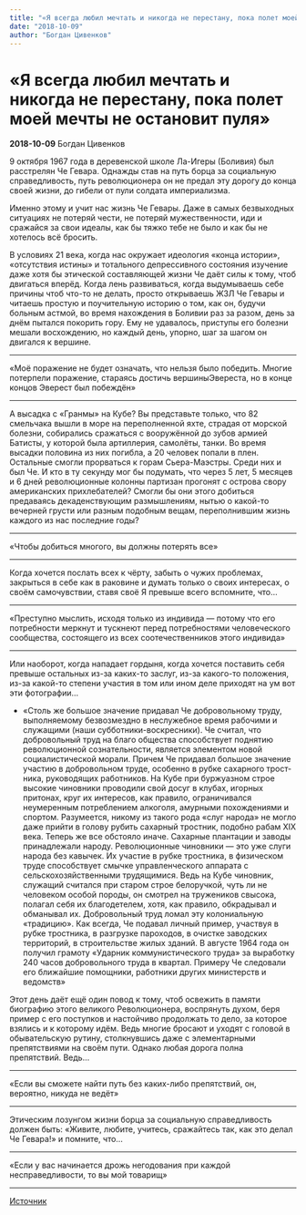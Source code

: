 ```yaml
---
title: "«Я всегда любил мечтать и никогда не перестану, пока полет моей мечты не остановит пуля»"
date: "2018-10-09"
author: "Богдан Цивенков"
---
```


# «Я всегда любил мечтать и никогда не перестану, пока полет моей мечты не остановит пуля»

**2018-10-09** Богдан Цивенков

9 октября 1967 года в деревенской школе Ла-Игеры (Боливия) был расстрелян Че Гевара. Однажды став на путь борца за социальную справедливость, путь революционера он не предал эту дорогу до конца своей жизни, до гибели от пули солдата империализма.

Именно этому и учит нас жизнь Че Гевары. Даже в самых безвыходных ситуациях не потеряй чести, не потеряй мужественности, иди и сражайся за свои идеалы, как бы тяжко тебе не было и как бы не хотелось всё бросить.

В условиях 21 века, когда нас окружает идеология «конца истории», «отсутствия истины» и тотального депрессивного состояния изучение даже хотя бы этической составляющей жизни Че даёт силы к тому, чтоб двигаться вперёд. Когда лень развиваться, когда выдумываешь себе причины чтоб что-то не делать, просто открываешь ЖЗЛ Че Гевары и читаешь простую и поучительную историю о том, как он, будучи больным астмой, во время нахождения в Боливии раз за разом, день за днём пытался покорить гору. Ему не удавалось, приступы его болезни мешали восхождению, но каждый день, упорно, шаг за шагом он двигался к вершине.

_____

«Моё поражение не будет означать, что нельзя было победить. Многие потерпели поражение, стараясь достичь вершиныЭвереста, но в конце концов Эверест был побеждён»

_____

А высадка с «Гранмы» на Кубе? Вы представьте только, что 82 смельчака вышли в море на переполненной яхте, страдая от морской болезни, собирались сражаться с вооружённой до зубов армией Батисты, у которой была артиллерия, самолёты, танки. Во время высадки половина из них погибла, а 20 человек попали в плен. Остальные смогли прорваться к горам Сьера-Маэстры. Среди них и был Че. И кто в ту секунду мог бы подумать, что через 5 лет, 5 месяцев и 6 дней революционные колонны партизан прогонят с острова свору американских прихлебателей? Смогли бы они этого добиться предаваясь декаденствующим размышлениям, нытью о какой-то вечерней грусти или разным подобным вещам, переполнившим жизнь каждого из нас последние годы?

_____

«Чтобы добиться многого, вы должны потерять все»

_____

Когда хочется послать всех к чёрту, забыть о чужих проблемах, закрыться в себе как в раковине и думать только о своих интересах, о своём самочувствии, ставя своё Я превыше всего вспомните, что…

_____

«Преступно мыслить, исходя только из индивида — потому что его потребности меркнут и тускнеют перед потребностями человеческого сообщества, состоящего из всех соотечественников этого индивида»

_____

Или наоборот, когда нападает гордыня, когда хочется поставить себя превыше остальных из-за каких-то заслуг, из-за какого-то положения, из-за какой-то степени участия в том или ином деле приходят на ум вот эти фотографии…

* «Столь же большое значение придавал Че доброволь­ному труду, выполняемому безвозмездно в неслужебное время рабочими и служащими (наши субботники-воскрес­ники). Че считал, что добровольный труд на благо об­щества способствует поднятию революционной сознатель­ности, является элементом новой социалистической мо­рали. Причем Че придавал большое значение участию в добровольном труде, особенно в рубке сахарного трост­ника, руководящих работников. На Кубе при буржуаз­ном строе высокие чиновники проводили свой досуг в клубах, игорных притонах, круг их интересов, как пра­вило, ограничивался неумеренным потреблением алкого­ля, амурными похождениями и спортом. Разумеется, ни­кому из такого рода «слуг народа» не могло даже прийти в голову рубить сахарный тростник, подобно рабам XIX века. Теперь же все обстояло иначе. Сахарные план­тации и заводы принадлежали народу. Революционные чиновники — это уже слуги народа без кавычек. Их участие в рубке тростника, в физическом труде способствует смычке управленческого аппарата с сельскохозяйственны­ми трудящимися. Ведь на Кубе чиновник, служащий счи­тался при старом строе белоручкой, чуть ли не человеком особой породы, он смотрел на тружеников свысока, пола­гал себя их благодетелем, хотя, как правило, обкрадывал и обманывал их. Добровольный труд ломал эту колониальную «традицию». Как всегда, Че подавал личный при­мер, участвуя в рубке тростника, в разгрузке пароходов, в очистке заводских территорий, в строительстве жилых зданий. В августе 1964 года он получил грамоту «Удар­ник коммунистического труда» за выработку 240 часов добровольного труда в квартал. Примеру Че следовали его ближайшие помощники, работники других министерств и ведомств»

Этот день даёт ещё один повод к тому, чтоб освежить в памяти биографию этого великого Революционера, воспрянуть духом, беря пример с его поступков и настойчиво продолжать то дело, за которое взялись и к которому идём. Ведь многие бросают и уходят с головой в обывательскую рутину, столкнувшись даже с элементарными препятствиями на своём пути. Однако любая дорога полна препятствий. Ведь…

_____

«Если вы сможете найти путь без каких-либо препятствий, он, вероятно, никуда не ведёт»

_____

Этическим лозунгом жизни борца за социальную справедливость должен быть: «Живите, любите, учитесь, сражайтесь так, как это делал Че Гевара!» и помните, что…

_____

«Если у вас начинается дрожь негодования при каждой несправедливости, то вы мой товарищ»

_____

[Источник](https://vk.com/@b_tsy-ya-vsegda-lubil-mechtat-i-nikogda-ne-perestanu-poka-polet-mo)
